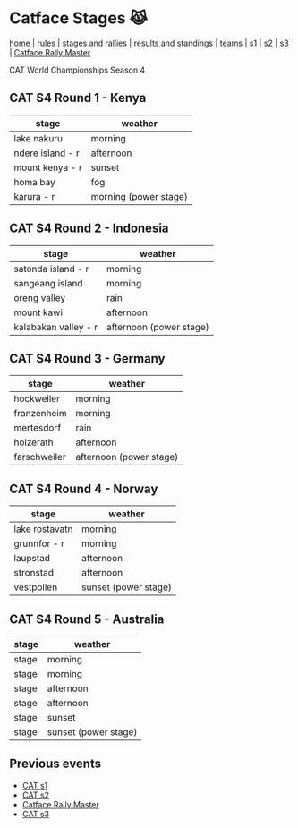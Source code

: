# Catface Stages 😹

[home](index.md) | [rules](rules.md) | [stages and rallies](stages.md) | [results and standings](results.md) | [teams](teams.md) | [s1](s1/s1_index.md) | [s2](s2/s2_index.md) | [s3](s3/s3_index.md) | 
[Catface Rally Master](rally_master.md)

CAT World Championships Season 4

## CAT S4 Round 1 - Kenya

| stage | weather |
| ----- | ------  |
| lake nakuru | morning |
| ndere island - r | afternoon |
| mount kenya - r | sunset |
| homa bay | fog |
| karura - r | morning (power stage) |

## CAT S4 Round 2 - Indonesia

| stage | weather |
| ----- | ------  |
| satonda island - r | morning |
| sangeang island | morning |
| oreng valley | rain |
| mount kawi | afternoon |
| kalabakan valley - r | afternoon (power stage) |

## CAT S4 Round 3 - Germany

| stage | weather |
| ----- | ------- |
| hockweiler | morning |
| franzenheim | morning |
| mertesdorf | rain |
| holzerath | afternoon |
| farschweiler | afternoon (power stage) |

## CAT S4 Round 4 - Norway

| stage | weather |
| ----- | ------- |
| lake rostavatn | morning |
| grunnfor - r | morning |
| laupstad | afternoon |
| stronstad | afternoon |
| vestpollen | sunset (power stage) |

## CAT S4 Round 5 - Australia

| stage | weather |
| ----- | ------- |
| stage | morning |
| stage | morning |
| stage | afternoon |
| stage | afternoon |
| stage | sunset |
| stage | sunset (power stage) |


## Previous events
- [CAT s1](s1/s1_index.md)
- [CAT s2](s2/s2_index.md)
- [Catface Rally Master](rally_master.md)
- [CAT s3](s3/s3_index.md)
